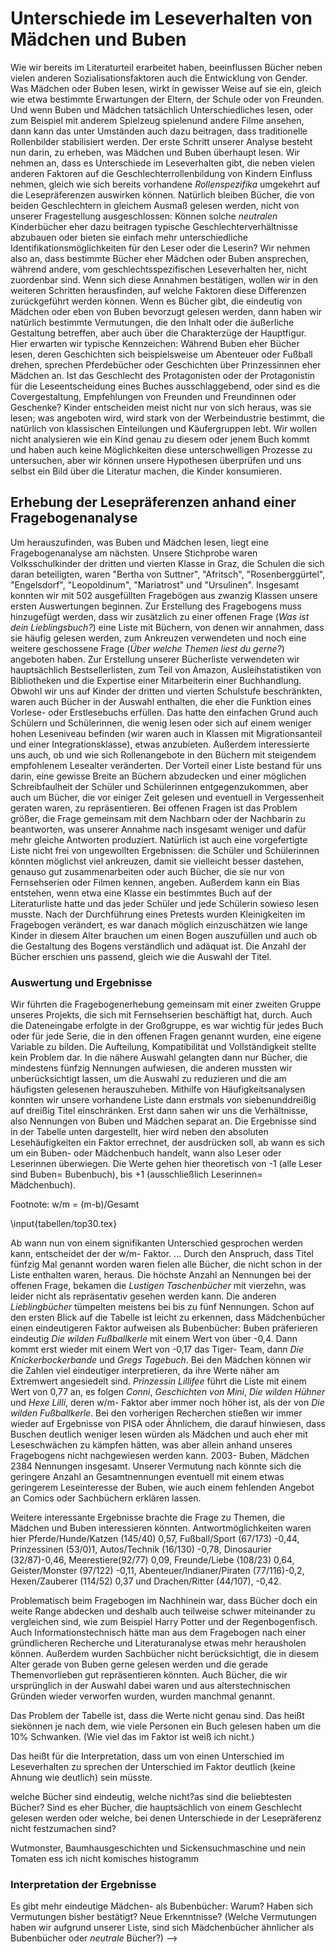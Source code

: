 Unterschiede im Leseverhalten von Mädchen und Buben
===============================================

Wie wir bereits im Literaturteil erarbeitet haben, beeinflussen Bücher neben vielen anderen Sozialisationsfaktoren auch die Entwicklung von Gender. Was Mädchen oder Buben lesen, wirkt in gewisser Weise auf sie ein, gleich wie etwa bestimmte Erwartungen der Eltern, der Schule oder von Freunden. Und wenn Buben und Mädchen tatsächlich Unterschiedliches lesen, oder zum Beispiel mit anderem Spielzeug spielenund  andere Filme ansehen, dann kann das unter Umständen auch dazu beitragen, dass traditionelle Rollenbilder stabilisiert werden.
Der erste Schritt unserer Analyse besteht nun darin, zu erheben, was Mädchen und Buben überhaupt lesen. Wir nehmen an, dass es  Unterschiede im Leseverhalten gibt, die neben vielen anderen Faktoren auf die Geschlechterrollenbildung von Kindern Einfluss nehmen, gleich wie  sich bereits vorhandene *Rollenspezifika* umgekehrt auf die Lesepräferenzen auswirken können. Natürlich bleiben Bücher, die von beiden Geschlechtern in gleichem Ausmaß gelesen werden, nicht von unserer Fragestellung ausgeschlossen: Können solche *neutralen* Kinderbücher eher dazu beitragen typische Geschlechterverhältnisse abzubauen oder bieten sie einfach mehr unterschiedliche Identifikationsmöglichkeiten für den Leser oder die Leserin? Wir nehmen also an, dass bestimmte Bücher eher Mädchen oder Buben ansprechen, während andere, vom geschlechtsspezifischen Leseverhalten her, nicht zuordenbar sind. Wenn sich diese Annahmen bestätigen, wollen wir in den weiteren Schritten herausfinden, auf welche Faktoren diese Differenzen zurückgeführt werden können.
Wenn es Bücher gibt, die eindeutig von Mädchen oder eben von Buben bevorzugt gelesen werden, dann haben wir natürlich bestimmte Vermutungen, die den Inhalt oder die äußerliche Gestaltung betreffen,  aber auch über die Charakterzüge der Hauptfigur. Hier erwarten wir typische Kennzeichen: Während Buben eher Bücher lesen, deren Geschichten sich beispielsweise um Abenteuer oder Fußball drehen, sprechen Pferdebücher oder Geschichten über Prinzessinnen eher Mädchen an. Ist das Geschlecht des Protagonisten oder der Protagonistin für die Leseentscheidung eines Buches ausschlaggebend, oder sind es die Covergestaltung, Empfehlungen von Freunden und Freundinnen oder Geschenke? Kinder entscheiden meist nicht nur von sich heraus, was sie lesen; was angeboten wird, wird stark von der Werbeindustrie bestimmt, die natürlich von klassischen Einteilungen und Käufergruppen lebt. Wir wollen nicht analysieren wie ein Kind genau zu diesem oder jenem Buch kommt und haben auch keine Möglichkeiten diese unterschwelligen Prozesse zu untersuchen, aber wir können unsere Hypothesen überprüfen und uns selbst ein Bild über die Literatur machen, die Kinder konsumieren. 

## Erhebung der Lesepräferenzen anhand einer Fragebogenanalyse

Um herauszufinden, was Buben und Mädchen lesen, liegt eine Fragebogenanalyse am nächsten. Unsere Stichprobe waren Volksschulkinder der dritten und vierten Klasse in Graz, die Schulen die sich daran beteiligten, waren "Bertha von Suttner", "Afritsch", "Rosenberggürtel", "Engelsdorf", "Leopoldinum", "Mariatrost" und "Ursulinen". Insgesamt konnten wir mit 502 ausgefüllten Fragebögen aus zwanzig Klassen unsere ersten Auswertungen beginnen. 
Zur Erstellung des Fragebogens muss hinzugefügt werden, dass wir zusätzlich zu einer offenen Frage (*Was ist dein Lieblingsbuch?*) eine Liste mit Büchern, von denen wir annahmen, dass sie häufig gelesen werden, zum Ankreuzen verwendeten und noch eine weitere geschossene Frage (*Über welche Themen liest du gerne?*) angeboten haben. Zur Erstellung unserer Bücherliste verwendeten wir hauptsächlich Bestsellerlisten, zum Teil von Amazon, Ausleihstatistiken von Bibliotheken und die Expertise einer Mitarbeiterin einer Buchhandlung. Obwohl wir uns auf Kinder der dritten und vierten Schulstufe beschränkten, waren auch Bücher in der Auswahl enthalten, die eher die Funktion eines Vorlese- oder Erstlesebuchs erfüllen. Das hatte den einfachen Grund auch Schülern und Schülerinnen, die wenig lesen oder sich auf einem weniger hohen Leseniveau befinden (wir waren auch in Klassen mit Migrationsanteil und einer Integrationsklasse), etwas anzubieten. Außerdem interessierte uns auch, ob und wie sich Rollenangebote in den Büchern mit steigendem empfohlenem Lesealter veränderten. Der Vorteil einer Liste bestand für uns darin, eine gewisse Breite an Büchern abzudecken und einer möglichen Schreibfaulheit der Schüler und Schülerinnen entgegenzukommen, aber auch um Bücher, die vor einiger Zeit gelesen und eventuell in Vergessenheit geraten waren, zu repräsentieren. Bei offenen Fragen ist das Problem größer, die Frage gemeinsam mit dem Nachbarn oder der Nachbarin zu beantworten, was unserer Annahme nach insgesamt weniger und dafür mehr gleiche Antworten produziert. Natürlich ist auch eine vorgefertigte Liste nicht frei von ungewollten Ergebnissen: die Schüler und Schülerinnen könnten möglichst viel ankreuzen, damit sie vielleicht besser dastehen, genauso gut zusammenarbeiten oder auch Bücher, die sie nur von Fernsehserien oder Filmen kennen, angeben. Außerdem kann ein Bias entstehen, wenn etwa eine Klasse ein bestimmtes Buch auf der Literaturliste hatte und das jeder Schüler und jede Schülerin sowieso lesen musste.
Nach der Durchführung eines Pretests wurden Kleinigkeiten im Fragebogen verändert, es war danach möglich einzuschätzen wie lange Kinder in diesem Alter brauchen um einen Bogen auszufüllen und auch ob die Gestaltung des Bogens verständlich und adäquat ist. Die Anzahl der Bücher erschien uns passend, gleich wie die Auswahl der Titel.

### Auswertung und Ergebnisse
Wir führten die Fragebogenerhebung gemeinsam mit einer zweiten Gruppe unseres Projekts, die sich mit Fernsehserien beschäftigt hat, durch. Auch die Dateneingabe erfolgte in der Großgruppe, es war wichtig für jedes Buch oder für jede Serie, die in den offenen Fragen genannt wurden, eine eigene Variable zu bilden. Die Aufteilung, Kompatibilität und Vollständigkeit stellte kein Problem dar.
In die nähere Auswahl gelangten dann nur Bücher, die mindestens fünfzig Nennungen aufwiesen, die anderen mussten wir unberücksichtigt lassen, um die Auswahl zu reduzieren und die am häufigsten gelesenen herauszuheben. Mithilfe von Häufigkeitsanalysen konnten wir unsere vorhandene Liste dann erstmals von siebenunddreißig auf dreißig Titel einschränken. Erst dann sahen wir uns die Verhältnisse, also Nennungen von Buben und Mädchen separat an. Die Ergebnisse sind in der Tabelle unten dargestellt, hier wird neben den absoluten Lesehäufigkeiten ein Faktor errechnet, der ausdrücken soll, ab wann es sich um ein Buben- oder Mädchenbuch handelt, wann also Leser oder Leserinnen überwiegen. Die Werte gehen hier theoretisch von -1 (alle Leser sind Buben= Bubenbuch), bis +1 (ausschließlich Leserinnen= Mädchenbuch). 

Footnote: w/m = (m-b)/Gesamt


\input{tabellen/top30.tex}

Ab wann nun von einem signifikanten Unterschied gesprochen werden kann, entscheidet der der w/m- Faktor. ...
Durch den Anspruch, dass Titel fünfzig Mal genannt worden waren fielen alle Bücher, die nicht schon in der Liste enthalten waren, heraus. Die höchste Anzahl an Nennungen bei der offenen Frage, bekamen die *Lustigen Taschenbücher* mit vierzehn, was leider  nicht als repräsentativ gesehen werden kann. Die anderen *Lieblingbücher* tümpelten meistens bei bis zu fünf Nennungen.
Schon auf den ersten Blick auf die Tabelle ist leicht zu erkennen, dass Mädchenbücher einen eindeutigeren Faktor aufweisen als Bubenbücher: 
Buben präferieren eindeutig *Die wilden Fußballkerle* mit einem Wert von über -0,4. Dann kommt erst wieder mit einem Wert von -0,17 das Tiger- Team, dann *Die Knickerbockerbande* und *Gregs Tagebuch*.
Bei den Mädchen können wir die Zahlen viel eindeutiger interpretieren, da ihre Werte näher am Extremwert angesiedelt sind. *Prinzessin Lillifee* führt die Liste mit einem Wert von 0,77 an, es folgen *Conni*, *Geschichten von Mini*, *Die wilden Hühner* und *Hexe Lilli*, deren w/m- Faktor aber immer noch höher ist, als der von *Die wilden Fußballkerle*. 
Bei den vorherigen Recherchen stießen wir immer wieder auf  Ergebnisse von PISA oder Ähnlichem, die darauf hinwiesen, dass Buschen deutlich weniger lesen würden als Mädchen und auch eher mit Leseschwächen zu kämpfen hätten, was aber allein anhand unseres Fragebogens nicht nachgewiesen werden kann. 2003- Buben, Mädchen 2384 Nennungen insgesamt. Unserer Vermutung nach könnte sich die geringere Anzahl an Gesamtnennungen eventuell mit einem etwas geringerem Leseinteresse der Buben, wie auch einem fehlenden Angebot an Comics oder Sachbüchern erklären lassen.

Weitere interessante Ergebnisse brachte die Frage zu Themen, die Mädchen und Buben interessieren könnten. Antwortmöglichkeiten waren hier Pferde/Hunde/Katzen (145/40) 0,57, Fußball/Sport (67/173) -0,44, Prinzessinen (53/0)1, Autos/Technik (16/130) -0,78, Dinosaurier (32/87)-0,46, Meerestiere(92/77) 0,09, Freunde/Liebe (108/23) 0,64, Geister/Monster (97/122) -0,11, Abenteuer/Indianer/Piraten (77/116)-0,2, Hexen/Zauberer (114/52) 0,37 und Drachen/Ritter (44/107), -0,42.

Problematisch beim Fragebogen im Nachhinein war, dass Bücher doch ein weite Range abdecken und deshalb auch teilweise schwer miteinander zu vergleichen sind, wie zum Beispiel Harry Potter und der Regenbogenfisch. Auch Informationstechnisch hätte man aus dem Fragebogen nach einer gründlicheren Recherche und Literaturanalyse etwas mehr herausholen können. Außerdem wurden Sachbücher nicht berücksichtigt, die in diesem Alter gerade von Buben gerne gelesen werden und die gerade Themenvorlieben gut repräsentieren könnten. Auch Bücher, die wir ursprünglich in der Auswahl dabei waren und aus alterstechnischen Gründen wieder verworfen wurden, wurden manchmal genannt.

Das Problem der Tabelle ist, dass die Werte nicht genau sind.
Das heißt siekönnen je nach dem, wie viele Personen ein Buch gelesen
haben um die 10% Schwanken. (Wie viel das im Faktor ist weiß ich nicht.)

Das heißt für die Interpretation, dass um von einen Unterschied im
Leseverhalten zu sprechen der Unterschied im Faktor deutlich (keine
Ahnung wie deutlich) sein müsste.


welche Bücher sind eindeutig, welche nicht?as sind die beliebtesten Bücher? Sind es eher Bücher, die hauptsächlich von einem Geschlecht gelesen werden oder welche, bei denen Unterschiede in der Lesepräferenz nicht festzumachen sind? 


Wutmonster, Baumhausgeschichten und Sickensuchmaschine und nein Tomaten ess ich nicht komisches histogramm

### Interpretation der Ergebnisse

Es gibt mehr eindeutige Mädchen- als Bubenbücher: Warum? Haben sich Vermutungen bisher bestätigt? Neue Erkenntnisse? 
(Welche Vermutungen haben wir aufgrund unserer Liste, sind sich Mädchenbücher ähnlicher als Bubenbücher oder *neutrale* Bücher?) -->
